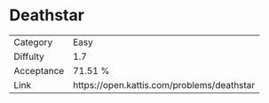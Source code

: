 # Deathstar

<table>
    <tr>
        <td>Category</td>
        <td>Easy</td>
    </tr>
    <tr>
        <td>Diffulty</td>
        <td>1.7</td>
    </tr>
    <tr>
        <td>Acceptance</td>
        <td>71.51 %</td>
    </tr>
    <tr>
        <td>Link</td>
        <td>https://open.kattis.com/problems/deathstar</td>
    </tr>
</table>